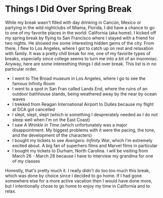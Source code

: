# Things I Did Over Spring Break

While my break wasn't filled with day drinking in Cancún, Mexico or partying in the wild nightclubs of Miama, Florida, I did have a chance to go to one of my favorite places in the world: California (aka home). I kicked off my spring break by flying to San Francisco where I stayed with a friend for two nights. He showed me some interesting hidden gems of the city. From there, I flew to Los Angeles, where I got to catch up on rest and relaxation with family. It was a pretty chill break for me, one of my favorite types of breaks, especially since college seems to turn me into a bit of an insomniac. Anyway, here are some interesthing things I did over break. This list is in no particular order.

* I went to The Broad museum in Los Angeles, where I go to see the famous Infinity Room
* I went to a spot in San Fran called Lands End, where the ruins of an outdoor bathhouse stands, being weathered away by the near by ocean waves
* I trekked from Reagan International Airport to Dulles because my flight at DCA got cancelled
* I slept, slept, slept (which is something I desprerately needed as I do not sleep well when I'm on the East Coast)
* I saw *A Wrinkle in Time* (which unfortunately was a major disappointment. My biggest problems with it were the pacing, the tone, and the development of the characters)
* I bought my tickets to see *Avengers: Infinity War*, which I'm extremely excited about. A big fan of superhero films and Marvel films in particular
* I bought my tickets to Durham, North Carolina. I will be visiting from March 26 - March 28 because I have to interview my grandma for one of my classes

Honestly, that's pretty much it. I really didn't do too too much this break, which was done by choice since I decided to go home. If I had gone somewhere else for a more active vacation then I would have done more, but I intentionally chose to go home to enjoy my time in California and to relax. 
